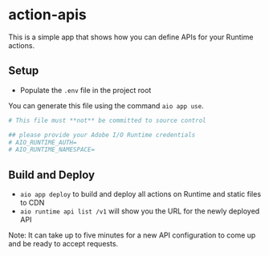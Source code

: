 # action-apis

This is a simple app that shows how you can define APIs for your Runtime actions. 

## Setup

- Populate the `.env` file in the project root

You can generate this file using the command `aio app use`. 

```bash
# This file must **not** be committed to source control

## please provide your Adobe I/O Runtime credentials
# AIO_RUNTIME_AUTH=
# AIO_RUNTIME_NAMESPACE=
```

## Build and Deploy

- `aio app deploy` to build and deploy all actions on Runtime and static files to CDN
- `aio runtime api list /v1` will show you the URL for the newly deployed API

Note: It can take up to five minutes for a new API configuration to come up and be ready to accept requests.
